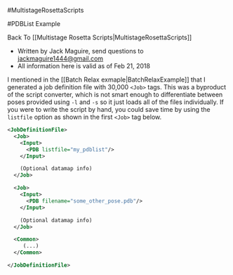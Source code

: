 #MultistageRosettaScripts

#PDBList Example

Back To [[Multistage Rosetta Scripts|MultistageRosettaScripts]]

- Written by Jack Maguire, send questions to jackmaguire1444@gmail.com
- All information here is valid as of Feb 21, 2018

I mentioned in the [[Batch Relax exmaple|BatchRelaxExample]] that I generated
a job definition file with 30,000 `<Job>` tags.
This was a byproduct of the script converter, which is not smart enough to
differentiate between poses provided using `-l` and `-s` so it just loads
all of the files individually.
If you were to write the script by hand, you could save time by using the `listfile`
option as shown in the first `<Job>` tag below.

```xml
<JobDefinitionFile>
  <Job>
    <Input>
      <PDB listfile="my_pdblist"/>
    </Input>

    (Optional datamap info)
  </Job>

  <Job>
    <Input>
      <PDB filename="some_other_pose.pdb"/>
    </Input>

    (Optional datamap info)
  </Job>

  <Common>
     (...)
  </Common>

</JobDefinitionFile>
```